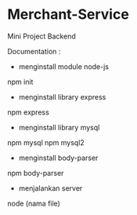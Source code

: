 # Merchant-Service
Mini Project Backend

Documentation :

- menginstall module node-js

npm init

- menginstall library express

npm express

- menginstall library mysql

npm mysql
npm mysql2

- menginstall body-parser

npm body-parser

- menjalankan server

node (nama file)

